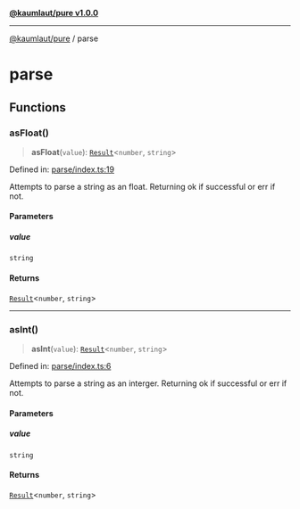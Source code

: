 [**@kaumlaut/pure v1.0.0**](README.md)

***

[@kaumlaut/pure](README.md) / parse

# parse

## Functions

### asFloat()

> **asFloat**(`value`): [`Result`](result.md#result)\<`number`, `string`\>

Defined in: [parse/index.ts:19](https://github.com/maxkaemmerer/pure/blob/ea84e6be39f3521fc671fd707ac45be415997345/src/parse/index.ts#L19)

Attempts to parse a string as an float. Returning ok if successful or err if not.

#### Parameters

##### value

`string`

#### Returns

[`Result`](result.md#result)\<`number`, `string`\>

***

### asInt()

> **asInt**(`value`): [`Result`](result.md#result)\<`number`, `string`\>

Defined in: [parse/index.ts:6](https://github.com/maxkaemmerer/pure/blob/ea84e6be39f3521fc671fd707ac45be415997345/src/parse/index.ts#L6)

Attempts to parse a string as an interger. Returning ok if successful or err if not.

#### Parameters

##### value

`string`

#### Returns

[`Result`](result.md#result)\<`number`, `string`\>
